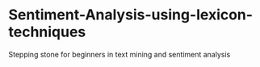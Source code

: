 # Sentiment-Analysis-using-lexicon-techniques
Stepping stone for beginners in text mining and sentiment analysis
